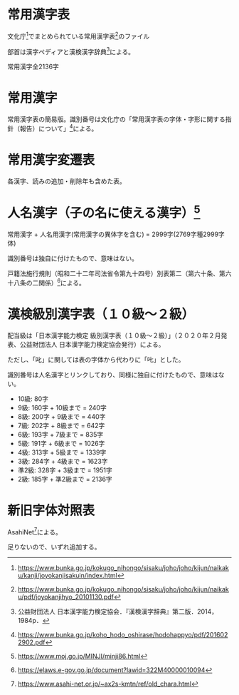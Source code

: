 # 常用漢字表
文化庁[^1]でまとめられている常用漢字表[^2]のファイル

部首は漢字ペディアと漢検漢字辞典[^3]による。

常用漢字全2136字

# 常用漢字
常用漢字表の簡易版。識別番号は文化庁の「常用漢字表の字体・字形に関する指針（報告）について」[^6]による。

# 常用漢字変遷表
各漢字、読みの追加・削除年も含めた表。

# 人名漢字（子の名に使える漢字）[^4]
常用漢字 + 人名用漢字(常用漢字の異体字を含む) = 2999字(2769字種2999字体)

識別番号は独自に付けたもので、意味はない。

戸籍法施行規則（昭和二十二年司法省令第九十四号）別表第二（第六十条、第六十八条の二関係）[^5]による。

# 漢検級別漢字表（１０級～２級）
配当級は「日本漢字能力検定 級別漢字表（１０級～２級）」（２０２０年２月発表、公益財団法人 日本漢字能力検定協会発行）による。

ただし、「叱」に関しては表の字体から代わりに「𠮟」とした。

識別番号は人名漢字とリンクしており、同様に独自に付けたもので、意味はない。

- 10級: 80字
- 9級: 160字 + 10級まで = 240字
- 8級: 200字 + 9級まで = 440字
- 7級: 202字 + 8級まで = 642字
- 6級: 193字 + 7級まで = 835字
- 5級: 191字 + 6級まで = 1026字
- 4級: 313字 + 5級まで = 1339字
- 3級: 284字 + 4級まで = 1623字
- 準2級: 328字 + 3級まで = 1951字
- 2級: 185字 + 準2級まで = 2136字

# 新旧字体対照表
AsahiNet[^7]による。

足りないので、いずれ追加する。

[^1]: https://www.bunka.go.jp/kokugo_nihongo/sisaku/joho/joho/kijun/naikaku/kanji/joyokanjisakuin/index.html
[^2]: https://www.bunka.go.jp/kokugo_nihongo/sisaku/joho/joho/kijun/naikaku/pdf/joyokanjihyo_20101130.pdf
[^3]: 公益財団法人 日本漢字能力検定協会．『漢検漢字辞典』第二版．2014，1984p．
[^4]: https://www.moj.go.jp/MINJI/minji86.html
[^5]: https://elaws.e-gov.go.jp/document?lawid=322M40000010094
[^6]: https://www.bunka.go.jp/koho_hodo_oshirase/hodohappyo/pdf/2016022902.pdf
[^7]: https://www.asahi-net.or.jp/~ax2s-kmtn/ref/old_chara.html

